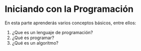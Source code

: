 # Iniciando con la Programación
En esta parte aprenderás varios conceptos básicos, entre ellos:

1. ¿Que es un lenguaje de programación?
1. ¿Qué es programar?
1. ¿Qué es un algoritmo?

